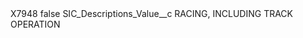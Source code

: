 <?xml version="1.0" encoding="UTF-8"?>
<CustomMetadata xmlns="http://soap.sforce.com/2006/04/metadata" xmlns:xsi="http://www.w3.org/2001/XMLSchema-instance" xmlns:xsd="http://www.w3.org/2001/XMLSchema">
    <label>X7948</label>
    <protected>false</protected>
    <values>
        <field>SIC_Descriptions_Value__c</field>
        <value xsi:type="xsd:string">RACING, INCLUDING TRACK OPERATION</value>
    </values>
</CustomMetadata>
